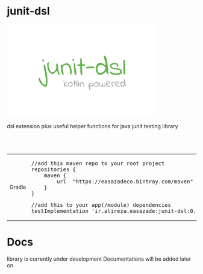 # junit-dsl
![screenshot 1](junit-dsl-logo-small.png?raw=true "screenshot")


dsl extension plus useful helper functions for java junit testing library
<br>
<br>
<br>
<br>

<table>
<tr>
<td>Gradle</td>
<td>
<pre>
//add this maven repo to your root project 
repositories {
	maven {
		url  "https://easazadeco.bintray.com/maven"
	}
}
</pre>
<pre>
//add this to your app(/module) dependencies
testImplementation 'ir.alireza.easazade:junit-dsl:0.1.1'
</pre>
</td>
</tr>
</table>

# Docs
library is currently under development Documentations will be added later on
